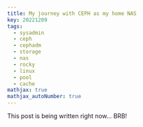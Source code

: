 ```yaml
---
title: My journey with CEPH as my home NAS
key: 20221209
tags: 
  - sysadmin
  - ceph
  - cephadm
  - storage
  - nas
  - rocky
  - linux
  - pool
  - cache
mathjax: true
mathjax_autoNumber: true
---
```


This post is being written right now... BRB!